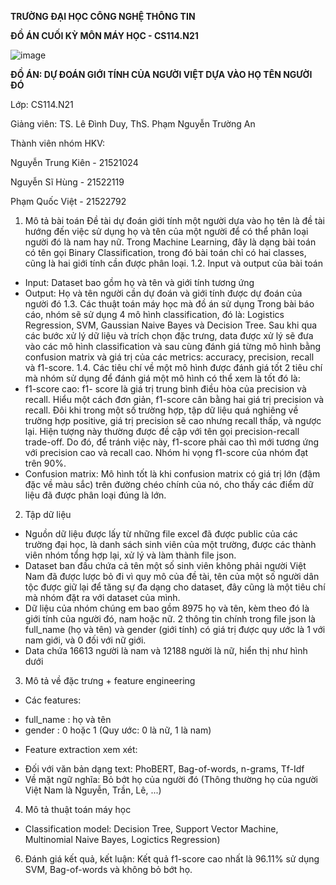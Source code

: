 **TRƯỜNG ĐẠI HỌC CÔNG NGHỆ THÔNG TIN**

**ĐỒ ÁN CUỐI KỲ MÔN MÁY HỌC - CS114.N21**

![image](https://github.com/kiendoo4/Final-project/assets/95215777/b2b3fc57-6a39-4eb2-8513-2cdc9ae6b269)


**ĐỒ ÁN: DỰ ĐOÁN GIỚI TÍNH CỦA NGƯỜI VIỆT DỰA VÀO HỌ TÊN NGƯỜI ĐÓ**

Lớp: CS114.N21

Giảng viên: TS. Lê Đình Duy, ThS. Phạm Nguyễn Trường An

Thành viên nhóm HKV:

Nguyễn Trung Kiên - 21521024

Nguyễn Sĩ Hùng - 21522119

Phạm Quốc Việt - 21522792

1. Mô tả bài toán
Đề tài dự đoán giới tính một người dựa vào họ tên là đề tài hướng đến việc sử dụng họ và tên của một người để có thể phân loại người đó là nam hay nữ. Trong Machine Learning, đây là dạng bài toán có tên gọi Binary Classification, trong đó bài toán chỉ có hai classes, cũng là hai giới tính cần được phân loại.
1.2. Input và output của bài toán
- Input: Dataset bao gồm họ và tên và giới tính tương ứng
- Output: Họ và tên người cần dự đoán và giới tính được dự đoán của người đó
1.3. Các thuật toán máy học mà đồ án sử dụng
Trong bài báo cáo, nhóm sẽ sử dụng 4 mô hình classification, đó là: Logistics Regression, SVM, Gaussian Naive Bayes và Decision Tree. Sau khi qua các bước xử lý dữ liệu và trích chọn đặc trưng, data được xử lý sẽ đưa vào các mô hình classification và sau cùng đánh giá từng mô hình bằng confusion matrix và giá trị của các metrics: accuracy, precision, recall và f1-score.
1.4. Các tiêu chí về một mô hình được đánh giá tốt
2 tiêu chí mà nhóm sử dụng để đánh giá một mô hình có thể xem là tốt đó là:
- f1-score cao: f1- score là giá trị trung bình điều hòa của precision và recall. Hiểu một cách đơn giản, f1-score cân bằng hai giá trị precision và recall. Đôi khi trong một số trường hợp, tập dữ liệu quá nghiêng về trường hợp positive, giá trị precision sẽ cao nhưng recall thấp, và ngược lại. Hiện tượng này thường được đề cập với tên gọi precision-recall trade-off. Do đó, để tránh việc này, f1-score phải cao thì mới tương ứng với precision cao và recall cao. Nhóm hi vọng f1-score của nhóm đạt trên 90%.
- Confusion matrix: Mô hình tốt là khi confusion matrix có giá trị lớn (đậm đặc về màu sắc) trên đường chéo chính của nó, cho thấy các điểm dữ liệu đã được phân loại đúng là lớn.  

2. Tập dữ liệu
- Nguồn dữ liệu được lấy từ những file excel đã được public của các trường đại học, là danh sách sinh viên của một trường, được các thành viên nhóm tổng hợp lại, xử lý và làm thành file json.
- Dataset ban đầu chứa cả tên một số sinh viên không phải người Việt Nam đã được lược bỏ đi vì quy mô của đề tài, tên của một số người dân tộc được giữ lại để tăng sự đa dạng cho dataset, đây cũng là một tiêu chí mà nhóm đặt ra với dataset của mình.
- Dữ liệu của nhóm chúng em bao gồm 8975 họ và tên, kèm theo đó là giới tính của người đó, nam hoặc nữ. 2 thông tin chính trong file json là full_name (họ và tên) và gender (giới tính) có giá trị được quy ước là 1 với nam giới, và 0 đối với nữ giới.
- Data chứa 16613 người là nam và 12188 người là nữ, hiển thị như hình dưới
3. Mô tả về đặc trưng + feature engineering
- Các features:
+ full_name : họ và tên
+ gender : 0 hoặc 1 (Quy ước: 0 là nữ, 1 là nam)
- Feature extraction xem xét:
+ Đối với văn bản dạng text: PhoBERT, Bag-of-words, n-grams, Tf-Idf
+ Về mặt ngữ nghĩa: Bỏ bớt họ của người đó (Thông thường họ của người Việt Nam là Nguyễn, Trần, Lê, ...)
4. Mô tả thuật toán máy học
+ Classification model: Decision Tree, Support Vector Machine, Multinomial Naive Bayes, Logictics Regression)
6. Đánh giá kết quả, kết luận: Kết quả f1-score cao nhất là 96.11% sử dụng SVM, Bag-of-words và không bỏ bớt họ.
